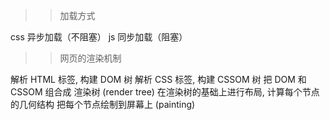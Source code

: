 > > 加载方式

css 异步加载（不阻塞）
js 同步加载（阻塞）

> > 网页的渲染机制

解析 HTML 标签, 构建 DOM 树
解析 CSS 标签, 构建 CSSOM 树
把 DOM 和 CSSOM 组合成 渲染树 (render tree)
在渲染树的基础上进行布局, 计算每个节点的几何结构
把每个节点绘制到屏幕上 (painting)
